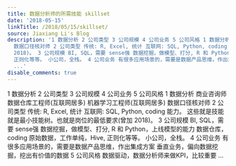```yaml
---
title: 数据分析师的所需技能 skillset
date: '2018-05-15'
linkTitle: /2018/05/15/skillset/
source: Jiaxiang Li's Blog
description: '1 数据分析 2 公司类型 3 公司规模 4 公司业务 5 公司风格 1 数据分析 商业咨询师 数据仓库工程师(互联网居多) 机器学习工程师(互联网居多)
  数据口径核对师 2 公司类型 传统: R, Excel, 统计 互联网: SQL, Python, coding 能力。 这些就是技能就是最小技能树。也就是岗位的最低要求(曾加
  2018)。 3 公司规模 BI, SQL，需要 sense强 数据挖掘，做模型、打分, R 和 Python，上线模型的能力 数据仓库，coding 原始数据，工作单纯，Hive,
  正则化等等。 小公司，全栈。 4 公司业务 有很多应用场景的，需要是数据产品思维，作出集成方案 垂直业务，偏向数据挖掘，挖出有价值的数据 5 公司风格 数据驱动，数据分析师来做KPI，比较重要
  ...'
disable_comments: true
---
```

1 数据分析 2 公司类型 3 公司规模 4 公司业务 5 公司风格 1 数据分析 商业咨询师 数据仓库工程师(互联网居多) 机器学习工程师(互联网居多) 数据口径核对师 2 公司类型 传统: R, Excel, 统计 互联网: SQL, Python, coding 能力。 这些就是技能就是最小技能树。也就是岗位的最低要求(曾加 2018)。 3 公司规模 BI, SQL，需要 sense强 数据挖掘，做模型、打分, R 和 Python，上线模型的能力 数据仓库，coding 原始数据，工作单纯，Hive, 正则化等等。 小公司，全栈。 4 公司业务 有很多应用场景的，需要是数据产品思维，作出集成方案 垂直业务，偏向数据挖掘，挖出有价值的数据 5 公司风格 数据驱动，数据分析师来做KPI，比较重要 ...